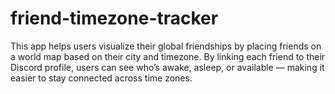 # friend-timezone-tracker
This app helps users visualize their global friendships by placing friends on a world map based on their city and timezone. By linking each friend to their Discord profile, users can see who’s awake, asleep, or available — making it easier to stay connected across time zones.
